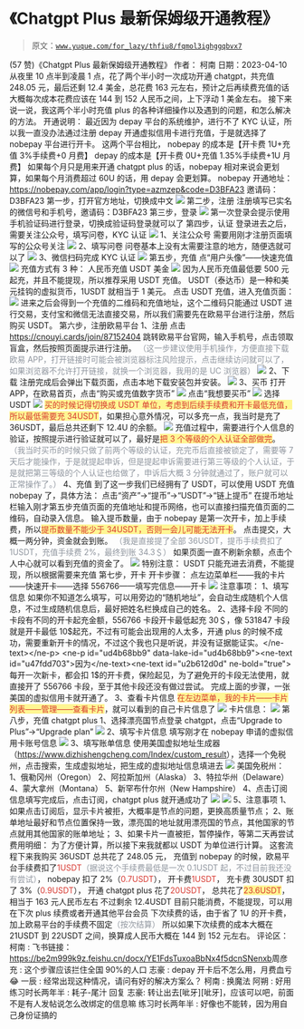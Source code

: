 # 《Chatgpt Plus 最新保姆级开通教程》

> 原文：[`www.yuque.com/for_lazy/thfiu8/fqmol3ighggqbvx7`](https://www.yuque.com/for_lazy/thfiu8/fqmol3ighggqbvx7)

<ne-h2 id="bc2801ee" data-lake-id="bc2801ee"><ne-heading-ext><ne-heading-anchor></ne-heading-anchor><ne-heading-fold></ne-heading-fold></ne-heading-ext><ne-heading-content><ne-text id="u3be895df">(57 赞)《Chatgpt Plus 最新保姆级开通教程》</ne-text></ne-heading-content></ne-h2> <ne-p id="ub9aab490" data-lake-id="ub9aab490"><ne-text id="ucedfe1a7">作者： 柯南</ne-text></ne-p> <ne-p id="u4ff4682d" data-lake-id="u4ff4682d"><ne-text id="udef1e23a">日期：2023-04-10</ne-text></ne-p> <ne-p id="u187dd635" data-lake-id="u187dd635"><ne-text id="uefac989d">从夜里 10 点半到凌晨 1 点，花了两个半小时一次成功开通 chatgpt，共充值 248.05 元，最后还剩 12.4 美金，</ne-text><ne-text id="u5a7f0dc2" ne-bold="true">总花费 163 元左右</ne-text><ne-text id="u705828be">，预计之后再续费充值的话大概每次成本花费应该在 144 到 152 人民币之间，上下浮动 1 美金左右。</ne-text></ne-p> <ne-p id="u0c089071" data-lake-id="u0c089071"><ne-text id="u9fa68bed">接下来说一说，我这两个半小时充值 plus 的各种详细操作以及遇到的问题，和怎么解决的方法。</ne-text></ne-p> <ne-h1 id="cbd7476a" data-lake-id="cbd7476a"><ne-heading-ext><ne-heading-anchor></ne-heading-anchor><ne-heading-fold></ne-heading-fold></ne-heading-ext><ne-heading-content><ne-text id="uac90c0a7">开通说明：</ne-text></ne-heading-content></ne-h1> <ne-p id="uc42e9df2" data-lake-id="uc42e9df2"><ne-text id="uf4c95744">最近因为 depay 平台的系统维护，进行不了 KYC 认证，所以我一直没办法通过注册 depay 开通虚拟信用卡进行充值，于是就选择了 nobepay 平台进行开卡。</ne-text></ne-p> <ne-p id="u7d21536c" data-lake-id="u7d21536c"><ne-text id="ud75be6d2">这两个平台相比，</ne-text></ne-p> <ne-p id="u19b2dfb6" data-lake-id="u19b2dfb6"><ne-text id="u81412b17">nobepay 的成本是【开卡费 1U+充值 3%手续费+0 月费】</ne-text></ne-p> <ne-p id="u9a151405" data-lake-id="u9a151405"><ne-text id="ud24c62e8">depay 的成本是【开卡费 0U+充值 1.35%手续费+1U 月费】</ne-text></ne-p> <ne-p id="u0751003e" data-lake-id="u0751003e"><ne-text id="u5c185688">如果每个月只是用来开通 chatgpt plus 的话，nobepay 相对来说会更划算，如果每个月消费超过 60U 的话，用 depay 会更划算。</ne-text></ne-p> <ne-p id="ucf7c916b" data-lake-id="ucf7c916b"><ne-text id="ub18dd452">nobepay 开通地址：</ne-text>[<ne-text id="uca628ad8" ne-underline="true">https://nobepay.com/app/login?type=azmzep&code=D3BFA23</ne-text>](https://nobepay.com/app/login?type=azmzep&code=29D67D)</ne-p> <ne-p id="u9e46a572" data-lake-id="u9e46a572"><ne-text id="ub5b89a1e">邀请码：D3BFA23</ne-text></ne-p> <ne-h1 id="0b6edd57" data-lake-id="0b6edd57"><ne-heading-ext><ne-heading-anchor></ne-heading-anchor><ne-heading-fold></ne-heading-fold></ne-heading-ext><ne-heading-content><ne-text id="u6f952cde">第一步，打开官方地址，切换成中文</ne-text></ne-heading-content></ne-h1> <ne-p id="u6d70984c" data-lake-id="u6d70984c"><ne-card data-card-name="image" data-card-type="inline" id="pIudG" data-event-boundary="card">![](img/0b6f392d08c9fa95717c89a627dc1447.png)</ne-card></ne-p> <ne-h1 id="3ce5f94f" data-lake-id="3ce5f94f"><ne-heading-ext><ne-heading-anchor></ne-heading-anchor><ne-heading-fold></ne-heading-fold></ne-heading-ext><ne-heading-content><ne-text id="ud548b126">第二步，注册</ne-text></ne-heading-content></ne-h1> <ne-p id="u396979f7" data-lake-id="u396979f7"><ne-text id="ub54c820e">注册填写已实名的微信号和手机号，邀请码：D3BFA23</ne-text></ne-p> <ne-h1 id="783de5cd" data-lake-id="783de5cd"><ne-heading-ext><ne-heading-anchor></ne-heading-anchor><ne-heading-fold></ne-heading-fold></ne-heading-ext><ne-heading-content><ne-text id="u0ba3eeee">第三步，登录</ne-text></ne-heading-content></ne-h1> <ne-p id="uaf6c4fd6" data-lake-id="uaf6c4fd6"><ne-card data-card-name="image" data-card-type="inline" id="uWdJH" data-event-boundary="card">![](img/67a879533234733b1eb179704500de57.png)</ne-card></ne-p> <ne-p id="u0f5770d6" data-lake-id="u0f5770d6"><ne-text id="u06f00125">第一次登录会提示使用手机验证码进行登录，切换成验证码登录就可以了</ne-text></ne-p> <ne-h1 id="c37556bc" data-lake-id="c37556bc"><ne-heading-ext><ne-heading-anchor></ne-heading-anchor><ne-heading-fold></ne-heading-fold></ne-heading-ext><ne-heading-content><ne-text id="u061719c8">第四步，认证</ne-text></ne-heading-content></ne-h1> <ne-p id="u64220402" data-lake-id="u64220402"><ne-text id="uc9023d86">登录进去之后，需要关注公众号，填写问卷，KYC 认证</ne-text></ne-p> <ne-p id="u2322c4ad" data-lake-id="u2322c4ad"><ne-card data-card-name="image" data-card-type="inline" id="j3etp" data-event-boundary="card">![](img/f493c67d969810a68b7a086d4d398a91.png)</ne-card></ne-p> <ne-h2 id="48156e30" data-lake-id="48156e30"><ne-heading-ext><ne-heading-anchor></ne-heading-anchor><ne-heading-fold></ne-heading-fold></ne-heading-ext><ne-heading-content><ne-text id="ud98924f3">1、关注公众号</ne-text></ne-heading-content></ne-h2> <ne-p id="u43721162" data-lake-id="u43721162"><ne-text id="u651782d5">需要用刚才注册页面填写的公众号关注</ne-text></ne-p> <ne-p id="u8e696115" data-lake-id="u8e696115"><ne-card data-card-name="image" data-card-type="inline" id="sfcjo" data-event-boundary="card">![](img/31de2982d5e3ccffc567443309ae786a.png)</ne-card></ne-p> <ne-h2 id="7a54dfb8" data-lake-id="7a54dfb8"><ne-heading-ext><ne-heading-anchor></ne-heading-anchor><ne-heading-fold></ne-heading-fold></ne-heading-ext><ne-heading-content><ne-text id="u51d7fa70">2、填写问卷</ne-text></ne-heading-content></ne-h2> <ne-p id="u41cdfc9e" data-lake-id="u41cdfc9e"><ne-text id="uef92973d">问卷基本上没有太需要注意的地方，随便选就可以了</ne-text></ne-p> <ne-p id="u86b89004" data-lake-id="u86b89004"><ne-card data-card-name="image" data-card-type="inline" id="jbM9q" data-event-boundary="card">![](img/f85b383b2d6f8a2c51af4b7c24c86d4f.png)</ne-card></ne-p> <ne-h2 id="4db2ba9d" data-lake-id="4db2ba9d"><ne-heading-ext><ne-heading-anchor></ne-heading-anchor><ne-heading-fold></ne-heading-fold></ne-heading-ext><ne-heading-content><ne-text id="u39fb760a">3、微信扫码完成 KYC 认证</ne-text></ne-heading-content></ne-h2> <ne-p id="uc8c85e8e" data-lake-id="uc8c85e8e"><ne-card data-card-name="image" data-card-type="inline" id="P8shy" data-event-boundary="card">![](img/2ac80acb4095d046f9f244f76b37b0d9.png)</ne-card></ne-p> <ne-h1 id="6a365bfa" data-lake-id="6a365bfa"><ne-heading-ext><ne-heading-anchor></ne-heading-anchor><ne-heading-fold></ne-heading-fold></ne-heading-ext><ne-heading-content><ne-text id="ubfdfca0d">第五步，充值</ne-text></ne-heading-content></ne-h1> <ne-p id="ua033cd65" data-lake-id="ua033cd65"><ne-text id="u281df149">点“用户头像”——快速充值</ne-text></ne-p> <ne-p id="ua1232e46" data-lake-id="ua1232e46"><ne-card data-card-name="image" data-card-type="inline" id="FYxyq" data-event-boundary="card">![](img/47104a77596d4d0ffa693f668920bfe1.png)</ne-card></ne-p> <ne-p id="u0143c028" data-lake-id="u0143c028"><ne-text id="u95e3bd98" ne-bold="true">充值方式有 3 种：</ne-text></ne-p> <ne-p id="u07f589f8" data-lake-id="u07f589f8"><ne-text id="u390bda45">人民币充值</ne-text></ne-p> <ne-p id="ud520d741" data-lake-id="ud520d741"><ne-text id="u3303ac4c">USDT</ne-text></ne-p> <ne-p id="u4cd41ecd" data-lake-id="u4cd41ecd"><ne-text id="ue378c98f">美金</ne-text></ne-p> <ne-p id="u79f1194d" data-lake-id="u79f1194d"><ne-card data-card-name="image" data-card-type="inline" id="lmjVS" data-event-boundary="card">![](img/15360bd20e1d5655c6b55a64b7e552c7.png)</ne-card></ne-p> <ne-p id="ud9dcf63f" data-lake-id="ud9dcf63f"><ne-text id="u31e18702">因为人民币充值最低要 500 元起充，并且不能提现，所以推荐采用 USDT 充值。</ne-text></ne-p> <ne-p id="u2d94b565" data-lake-id="u2d94b565"><ne-text id="u7c796019">USDT（泰达币）是一种和美元挂钩的虚拟货币，1USDT 就相当于 1 美元。</ne-text></ne-p> <ne-p id="uad84adb8" data-lake-id="uad84adb8"><ne-text id="uf930f220" ne-bold="true">点击 USDT 充值，进入充值页面：</ne-text></ne-p> <ne-p id="uffda0ad2" data-lake-id="uffda0ad2"><ne-card data-card-name="image" data-card-type="inline" id="clGcV" data-event-boundary="card">![](img/3df4c46e2afc1a0155c790faac54b8af.png)</ne-card></ne-p> <ne-p id="u95975862" data-lake-id="u95975862"><ne-text id="u6216210d">进来之后会得到一个充值的二维码和充值地址，这个二维码只能通过 USDT 进行交易，支付宝和微信无法直接交易，所以我们需要先在欧易平台进行注册，然后购买 USDT。</ne-text></ne-p> <ne-h1 id="ea2fc949" data-lake-id="ea2fc949"><ne-heading-ext><ne-heading-anchor></ne-heading-anchor><ne-heading-fold></ne-heading-fold></ne-heading-ext><ne-heading-content><ne-text id="u5da9f984">第六步，注册欧易平台</ne-text></ne-heading-content></ne-h1> <ne-h2 id="9039450f" data-lake-id="9039450f"><ne-heading-ext><ne-heading-anchor></ne-heading-anchor><ne-heading-fold></ne-heading-fold></ne-heading-ext> <ne-heading-content></ne-heading-content></ne-h2> <ne-h2 id="922abb5a" data-lake-id="922abb5a"><ne-heading-ext><ne-heading-anchor></ne-heading-anchor><ne-heading-fold></ne-heading-fold></ne-heading-ext><ne-heading-content><ne-text id="u1847fd07">1、注册</ne-text></ne-heading-content></ne-h2> <ne-p id="ua5477103" data-lake-id="ua5477103"><ne-text id="u785c5cd4">点击</ne-text> [<ne-text id="u7ae9a756">https://cnouyi.cards/join/87152404</ne-text>](https://cnouyi.cards/join/87152404) <ne-text id="uc9277bdb">跳转欧易平台官网，输入手机号，点击领取盲盒，然后按照页面提示进行注册。</ne-text></ne-p> <ne-p id="u7ff5b25a" data-lake-id="u7ff5b25a"><ne-text id="uf132cb31" style="color: rgb(143, 149, 158);">（这一步建议使用手机操作，方便直接下载欧易 APP，打开链接时可能会被浏览器标注风险提示，点击继续访问就可以了，如果浏览器不允许打开链接，就换一个浏览器，我用的是 UC 浏览器）</ne-text></ne-p> <ne-p id="u0bd0ae3f" data-lake-id="u0bd0ae3f"><ne-card data-card-name="image" data-card-type="inline" id="GDaHL" data-event-boundary="card">![](img/f54efbd24349c0f785ce369bae76efef.png)</ne-card></ne-p> <ne-h2 id="f9895723" data-lake-id="f9895723"><ne-heading-ext><ne-heading-anchor></ne-heading-anchor><ne-heading-fold></ne-heading-fold></ne-heading-ext><ne-heading-content><ne-text id="uba9afe81">2、下载</ne-text></ne-heading-content></ne-h2> <ne-p id="u49673658" data-lake-id="u49673658"><ne-text id="u6bcc32c8">注册完成后会弹出下载页面，点击本地下载安装包并安装。</ne-text></ne-p> <ne-p id="u22fc8458" data-lake-id="u22fc8458"><ne-card data-card-name="image" data-card-type="inline" id="yE2MK" data-event-boundary="card">![](img/b55ddbe233c49df4b4de2a8288f2cb68.png)</ne-card></ne-p> <ne-h2 id="2806236e" data-lake-id="2806236e"><ne-heading-ext><ne-heading-anchor></ne-heading-anchor><ne-heading-fold></ne-heading-fold></ne-heading-ext><ne-heading-content><ne-text id="u81da2c24">3、买币</ne-text></ne-heading-content></ne-h2> <ne-p id="uba1f92bc" data-lake-id="uba1f92bc"><ne-text id="u76f6d670" ne-bold="true">打开 APP，在欧易首页，点击“购买或充值数字货币”</ne-text></ne-p> <ne-p id="u1bc503ce" data-lake-id="u1bc503ce"><ne-card data-card-name="image" data-card-type="inline" id="ey0tE" data-event-boundary="card">![](img/7ac24bf436d4195c66ce66ee66da67a5.png)</ne-card></ne-p> <ne-p id="u737e8143" data-lake-id="u737e8143"><ne-text id="ua8b79fa9" ne-bold="true">点击“我想要买币”</ne-text></ne-p> <ne-p id="u98bef653" data-lake-id="u98bef653"><ne-card data-card-name="image" data-card-type="inline" id="ZUc3n" data-event-boundary="card">![](img/71339b5e6b3146a7ca9a7370c4e0952d.png)</ne-card></ne-p> <ne-p id="u2931e60d" data-lake-id="u2931e60d"><ne-text id="ub6fe41b7" ne-bold="true">选择 USDT</ne-text></ne-p> <ne-p id="u907cc84c" data-lake-id="u907cc84c"><ne-card data-card-name="image" data-card-type="inline" id="dS7kH" data-event-boundary="card">![](img/46022861a8d19a716a8346780b2e3e9f.png)</ne-card></ne-p> <ne-p id="ua638f175" data-lake-id="ua638f175"><ne-text id="uf0506f4d" style="background-color: rgba(255, 246, 122, 0.8); color: rgb(216, 57, 49);">买的时候记得切换成 USDT 单位，考虑到后续手续费和开卡最低充值，所以最低需要充 34USDT</ne-text><ne-text id="uecab0579">，如果担心意外情况，可以多充一点，我当时是充了 36USDT，最后总共还剩下 12.4U 的余额。</ne-text></ne-p> <ne-p id="uad866bef" data-lake-id="uad866bef"><ne-card data-card-name="image" data-card-type="inline" id="ZLTPE" data-event-boundary="card">![](img/78a7dcc7feec2d15250e84db307cc259.png)</ne-card></ne-p> <ne-p id="u8b2104bf" data-lake-id="u8b2104bf"><ne-text id="u17d7b761">充值过程中，需要进行个人信息的验证，按照提示进行验证就可以了，最好是</ne-text><ne-text id="uf0448573" style="background-color: rgba(255, 246, 122, 0.8); color: rgb(216, 57, 49);">把 3 个等级的个人认证全部做完</ne-text><ne-text id="u749c4971">。</ne-text></ne-p> <ne-p id="u562ad5fe" data-lake-id="u562ad5fe"><ne-text id="u8f4e5954" style="color: rgb(143, 149, 158);">（我当时买币的时候只做了前两个等级的认证，充完币后直接被锁定了，需要等 7 天后才能操作，于是就提起申诉，但是提起申诉需要进行第三等级的个人认证，于是就把第三等级的个人认证也给做了，申诉后大概 3 分钟就通过了，账户就可以正常操作了。）</ne-text></ne-p> <ne-h2 id="7143551d" data-lake-id="7143551d"><ne-heading-ext><ne-heading-anchor></ne-heading-anchor><ne-heading-fold></ne-heading-fold></ne-heading-ext><ne-heading-content><ne-text id="u339ec677">4、充值</ne-text></ne-heading-content></ne-h2> <ne-p id="u0645b180" data-lake-id="u0645b180"><ne-text id="u7f737e39">到了这一步我们已经拥有了 USDT，可以使用 USDT 充值 nobepay 了，具体方法：</ne-text></ne-p> <ne-p id="u23a66661" data-lake-id="u23a66661"><ne-text id="ued91bdf3" ne-bold="true">点击“资产”→“提币”→“USDT”→“链上提币”</ne-text></ne-p> <ne-p id="uc7ae47ed" data-lake-id="uc7ae47ed"><ne-text id="ua4930d67">在提币地址栏输入刚才第五步充值页面的充值地址和提币网络，也可以直接扫描充值页面的二维码，自动录入信息。</ne-text></ne-p> <ne-p id="u67369adb" data-lake-id="u67369adb"><ne-text id="ucb86921e">输入提币数量，由于 nobepay 是第一次开卡，加上手续费，所以</ne-text><ne-text id="u33954301" style="background-color: rgba(255, 246, 122, 0.8); color: rgb(216, 57, 49);">提币数量不能少于 34USDT，否则一会儿可能无法开卡</ne-text><ne-text id="u49492a4b">。</ne-text></ne-p> <ne-p id="uf1ee50f6" data-lake-id="uf1ee50f6"><ne-text id="uf5d10d34">点击提交，大概一两分钟，资金就会到账。</ne-text></ne-p> <ne-p id="ud01be61e" data-lake-id="ud01be61e"><ne-text id="u39c2d505" style="color: rgb(143, 149, 158);">（我是直接提了全部 36USDT，提币手续费扣了 1USDT，充值手续费 2%，最终到账 34.3＄）</ne-text></ne-p> <ne-p id="uf464847a" data-lake-id="uf464847a"><ne-text id="u2ace82a5">如果页面一直不刷新余额，点击个人中心就可以看到充值的资金了。</ne-text></ne-p> <ne-p id="u1ec865eb" data-lake-id="u1ec865eb"><ne-card data-card-name="image" data-card-type="inline" id="LsLf6" data-event-boundary="card">![](img/3fceb466f87d2442e2b15a8fc2814618.png)</ne-card></ne-p> <ne-p id="u425fa3e9" data-lake-id="u425fa3e9"><ne-text id="ub9fcd9a4" ne-bold="true">特别注意：</ne-text></ne-p> <ne-p id="u6dc8ffb1" data-lake-id="u6dc8ffb1"><ne-text id="u79ff2445" ne-bold="true">USDT 只能充进去消费，不能提现，所以根据需要来充值</ne-text></ne-p> <ne-h1 id="05cd5b29" data-lake-id="05cd5b29"><ne-heading-ext><ne-heading-anchor></ne-heading-anchor><ne-heading-fold></ne-heading-fold></ne-heading-ext><ne-heading-content><ne-text id="u4bee8842">第七步，开卡</ne-text></ne-heading-content></ne-h1> <ne-h2 id="9039450f-1" data-lake-id="9039450f-1"><ne-heading-ext><ne-heading-anchor></ne-heading-anchor><ne-heading-fold></ne-heading-fold></ne-heading-ext> <ne-heading-content></ne-heading-content></ne-h2> <ne-h2 id="14c8bc37" data-lake-id="14c8bc37"><ne-heading-ext><ne-heading-anchor></ne-heading-anchor><ne-heading-fold></ne-heading-fold></ne-heading-ext><ne-heading-content><ne-text id="u76714d61">开卡步骤：</ne-text></ne-heading-content></ne-h2> <ne-p id="u919d784a" data-lake-id="u919d784a"><ne-text id="ude9306bd" ne-bold="true">点左边菜单栏——我的卡片——快速开卡——选择 556766——填写完信息——开卡</ne-text></ne-p> <ne-p id="ub2a3a60a" data-lake-id="ub2a3a60a"><ne-card data-card-name="image" data-card-type="inline" id="CKGrS" data-event-boundary="card">![](img/e66eeb2e8184c326dfbdb232daf8c969.png)</ne-card></ne-p> <ne-h2 id="0a128082" data-lake-id="0a128082"><ne-heading-ext><ne-heading-anchor></ne-heading-anchor><ne-heading-fold></ne-heading-fold></ne-heading-ext><ne-heading-content><ne-text id="ud643a4ce" ne-bold="true">注意事项：</ne-text></ne-heading-content></ne-h2> <ne-h3 id="4fe8b9dd" data-lake-id="4fe8b9dd"><ne-heading-ext><ne-heading-anchor></ne-heading-anchor><ne-heading-fold></ne-heading-fold></ne-heading-ext><ne-heading-content></ne-heading-content></ne-h3><ne-h3 id="bc9a41dd" data-lake-id="bc9a41dd"><ne-heading-ext><ne-heading-anchor></ne-heading-anchor><ne-heading-fold></ne-heading-fold></ne-heading-ext><ne-heading-content><ne-text id="u82168de5" ne-bold="true">1、填写信息</ne-text></ne-heading-content></ne-h3> <ne-p id="udda1acab" data-lake-id="udda1acab"><ne-text id="u62f18d65">如果你不知道怎么填写，可以用旁边的“随机地址”，会自动生成随机个人信息，不过生成随机信息后，最好把姓名栏换成自己的姓名。</ne-text></ne-p> <ne-h3 id="b45f97ac" data-lake-id="b45f97ac"><ne-heading-ext><ne-heading-anchor></ne-heading-anchor><ne-heading-fold></ne-heading-fold></ne-heading-ext><ne-heading-content><ne-text id="u023014f1">2、选择卡段</ne-text></ne-heading-content></ne-h3> <ne-p id="ue0ba6a59" data-lake-id="ue0ba6a59"><ne-text id="ud18c8f47">不同的卡段有不同的开卡起充金额，556766 卡段开卡最低起充 30＄，像 531847 卡段就是开卡最低 10$起充，不过有可能会出现用的人太多，开通 plus 的时候不成功，需要重新开卡的情况，不过这个我也只是听说，并没有证据能证实。</ne-text></ne-p> <ne-p id="ud4b68bb9" data-lake-id="ud4b68bb9"><ne-text id="u47fdd703">因为</ne-text><ne-text id="u2b612d0d" ne-bold="true">每开一次新卡，都会扣 1$的开卡费</ne-text><ne-text id="uae50cade">，保险起见，为了避免开的卡段无法使用，就直接开了 556766 卡段，至于其他卡段还没有做过尝试。</ne-text></ne-p> <ne-p id="ue805f776" data-lake-id="ue805f776"><ne-text id="u994c32d2" ne-bold="true">完成上面的步骤，一张美国的虚拟信用卡就开通了。</ne-text></ne-p> <ne-h3 id="0e31ac71" data-lake-id="0e31ac71"><ne-heading-ext><ne-heading-anchor></ne-heading-anchor><ne-heading-fold></ne-heading-fold></ne-heading-ext><ne-heading-content><ne-text id="uf2a55ead">3、查看卡片信息</ne-text></ne-heading-content></ne-h3> <ne-p id="u0cbd2e3e" data-lake-id="u0cbd2e3e"><ne-text id="u4bfd3ff3" style="background-color: rgba(255, 246, 122, 0.8); color: rgb(216, 57, 49);">在左边菜单，我的卡片——卡片列表——管理——查看卡片</ne-text><ne-text id="u18607daa">，就可以看到的自己卡片信息了</ne-text></ne-p> <ne-p id="u37b77258" data-lake-id="u37b77258"><ne-card data-card-name="image" data-card-type="inline" id="tSp2N" data-event-boundary="card">![](img/8f955a99527a231456cf3493d0cfb46b.png)</ne-card></ne-p> <ne-p id="u1b612710" data-lake-id="u1b612710"><ne-text id="u0fffd8c8">卡片信息：</ne-text></ne-p> <ne-p id="u4cb8216b" data-lake-id="u4cb8216b"><ne-card data-card-name="image" data-card-type="inline" id="DogkT" data-event-boundary="card">![](img/ca80281f0d5bf8ba27ad8810c53c21e6.png)</ne-card></ne-p> <ne-h1 id="e2bd3690" data-lake-id="e2bd3690"><ne-heading-ext><ne-heading-anchor></ne-heading-anchor><ne-heading-fold></ne-heading-fold></ne-heading-ext><ne-heading-content><ne-text id="uaba4f90f">第八步，充值 chatgpt plus</ne-text></ne-heading-content></ne-h1> <ne-h2 id="9039450f-2" data-lake-id="9039450f-2"><ne-heading-ext><ne-heading-anchor></ne-heading-anchor><ne-heading-fold></ne-heading-fold></ne-heading-ext> <ne-heading-content></ne-heading-content></ne-h2> <ne-h2 id="207f1ac7" data-lake-id="207f1ac7"><ne-heading-ext><ne-heading-anchor></ne-heading-anchor><ne-heading-fold></ne-heading-fold></ne-heading-ext><ne-heading-content><ne-text id="u68a3967b">1、选择漂亮国节点登录 chatgpt，点击“Upgrade to Plus”→“Upgrade plan”</ne-text></ne-heading-content></ne-h2> <ne-p id="u3f81a65e" data-lake-id="u3f81a65e"><ne-card data-card-name="image" data-card-type="inline" id="AYDAk" data-event-boundary="card">![](img/cdd60b286a77aeb12580bc65621c9d02.png)</ne-card></ne-p> <ne-h2 id="79a1f783" data-lake-id="79a1f783"><ne-heading-ext><ne-heading-anchor></ne-heading-anchor><ne-heading-fold></ne-heading-fold></ne-heading-ext><ne-heading-content><ne-text id="u487cb3f0">2、填写卡片信息</ne-text></ne-heading-content></ne-h2> <ne-p id="u0c134256" data-lake-id="u0c134256"><ne-text id="u51698bd5">填写刚才在 nobepay 申请的虚拟信用卡账号信息</ne-text></ne-p> <ne-p id="uc5067a82" data-lake-id="uc5067a82"><ne-card data-card-name="image" data-card-type="inline" id="aD7UO" data-event-boundary="card">![](img/da1ae3f45109c180b40d443509af9f02.png)</ne-card></ne-p> <ne-h2 id="cd1c35f6" data-lake-id="cd1c35f6"><ne-heading-ext><ne-heading-anchor></ne-heading-anchor><ne-heading-fold></ne-heading-fold></ne-heading-ext><ne-heading-content><ne-text id="u312ced26">3、填写账单信息</ne-text></ne-heading-content></ne-h2> <ne-p id="u1a67eb47" data-lake-id="u1a67eb47"><ne-text id="ud8d25e59">使用美国虚拟地址生成器（</ne-text>[<ne-text id="u320a43cc">https://www.dizhishengcheng.com/Index/custom_result</ne-text>](https://www.dizhishengcheng.com/Index/custom_result)<ne-text id="u3ddac6c2">），选择一个免税州，点击搜索，生成虚拟地址，把生成的虚拟地址信息填进去</ne-text></ne-p> <ne-p id="ufc5e0529" data-lake-id="ufc5e0529"><ne-card data-card-name="image" data-card-type="inline" id="nAOcO" data-event-boundary="card">![](img/a518ebbde37ac41e693e955178b48db5.png)</ne-card></ne-p> <ne-p id="uaef43cc8" data-lake-id="uaef43cc8"><ne-text id="ub9a76c3e" ne-bold="true">美国免税州：</ne-text></ne-p> <ne-p id="u427a6081" data-lake-id="u427a6081"><ne-text id="ubefbc09e">1、俄勒冈州（Oregon）</ne-text></ne-p> <ne-p id="u56b3bb37" data-lake-id="u56b3bb37"><ne-text id="ue24459f8">2、阿拉斯加州（Alaska）</ne-text></ne-p> <ne-p id="ubee30995" data-lake-id="ubee30995"><ne-text id="u83737132">3、特拉华州（Delaware）</ne-text></ne-p> <ne-p id="ucdee549f" data-lake-id="ucdee549f"><ne-text id="uff4d8566">4、蒙大拿州（Montana）</ne-text></ne-p> <ne-p id="uf4b35ee5" data-lake-id="uf4b35ee5"><ne-text id="udee59e20">5、新罕布什尔州（New Hampshire）</ne-text></ne-p> <ne-h2 id="e5c06696" data-lake-id="e5c06696"><ne-heading-ext><ne-heading-anchor></ne-heading-anchor><ne-heading-fold></ne-heading-fold></ne-heading-ext><ne-heading-content><ne-text id="uad6d1ee5">4、点击订阅</ne-text></ne-heading-content></ne-h2> <ne-p id="u6f54de52" data-lake-id="u6f54de52"><ne-text id="u78ca611d">信息填写完成后，点击订阅，chatgpt plus 就开通成功了</ne-text></ne-p> <ne-p id="u9906a2d2" data-lake-id="u9906a2d2"><ne-card data-card-name="image" data-card-type="inline" id="fien3" data-event-boundary="card">![](img/a37a644b726b2e46e09f98c76a5d420f.png)</ne-card></ne-p> <ne-p id="ub95eefd2" data-lake-id="ub95eefd2"><ne-card data-card-name="image" data-card-type="inline" id="fKTTS" data-event-boundary="card">![](img/2a6675b0753c9ec5689d420aad864b3b.png)</ne-card></ne-p> <ne-h2 id="bb5cb54d" data-lake-id="bb5cb54d"><ne-heading-ext><ne-heading-anchor></ne-heading-anchor><ne-heading-fold></ne-heading-fold></ne-heading-ext><ne-heading-content><ne-text id="ud60214b0">5、注意事项</ne-text></ne-heading-content></ne-h2> <ne-p id="u65be45ad" data-lake-id="u65be45ad"><ne-text id="uf0de1ec6">1、如果点击订阅后，显示卡片被拒，大概率是节点的问题，更换高质量节点；</ne-text></ne-p> <ne-p id="u9f61c593" data-lake-id="u9f61c593"><ne-text id="u336f8cd1">2、账单地址最好和节点位置保持一致，漂亮国的地址就用漂亮国的节点，其他国家的节点就用其他国家的账单地址；</ne-text></ne-p> <ne-p id="u32ec4714" data-lake-id="u32ec4714"><ne-text id="u35ff7c87">3、如果卡片一直被拒，暂停操作，等第二天再尝试</ne-text></ne-p> <ne-h1 id="e4d39d97" data-lake-id="e4d39d97"><ne-heading-ext><ne-heading-anchor></ne-heading-anchor><ne-heading-fold></ne-heading-fold></ne-heading-ext><ne-heading-content><ne-text id="uac404bf7" ne-bold="true">费用明细：</ne-text></ne-heading-content></ne-h1> <ne-p id="u9b1232e6" data-lake-id="u9b1232e6"><ne-text id="ud2de1337">为了方便计算，所以接下来我就都以 USDT 为单位进行计算。</ne-text></ne-p> <ne-p id="u320ed26b" data-lake-id="u320ed26b"><ne-text id="ud2c3d9b5">这套流程下来我购买 36USDT 总共花了 248.05 元，</ne-text></ne-p> <ne-p id="ub1c36355" data-lake-id="ub1c36355"><ne-text id="u46031da7">充值到 nobepay 的时候，欧易平台手续费扣了</ne-text><ne-text id="u3d6144db" style="color: rgb(216, 57, 49);">1USDT</ne-text><ne-text id="uba59caaf" style="color: rgb(143, 149, 158);">（据说这个手续费最低是一次 0.1USDT 起，不过目前我还没有尝试）</ne-text><ne-text id="uf4b2b591">，</ne-text></ne-p> <ne-p id="ubb6a32c1" data-lake-id="ubb6a32c1"><ne-text id="u6ac7981b">nobepay 扣了 2%（</ne-text><ne-text id="ud80fef8f" style="color: rgb(216, 57, 49);">0.7USDT</ne-text><ne-text id="u496820f9">），</ne-text></ne-p> <ne-p id="u2d6f2daa" data-lake-id="u2d6f2daa"><ne-text id="u246b4b64">开卡费</ne-text><ne-text id="ude20c444" style="color: rgb(216, 57, 49);">1USDT</ne-text><ne-text id="u5bf8e5af">，</ne-text></ne-p> <ne-p id="u804b57e1" data-lake-id="u804b57e1"><ne-text id="u86208c04">充卡费 30USDT 扣了 3%（</ne-text><ne-text id="ua8ba2779" style="color: rgb(216, 57, 49);">0.9USDT</ne-text><ne-text id="u6a813409">），</ne-text></ne-p> <ne-p id="u2dfb9b60" data-lake-id="u2dfb9b60"><ne-text id="u4a51b538">开通 chatgpt plus 花了</ne-text><ne-text id="u37f1d5b5" style="color: rgb(216, 57, 49);">20USDT</ne-text><ne-text id="ub7e03320">，</ne-text></ne-p> <ne-p id="u395b3d9b" data-lake-id="u395b3d9b"><ne-text id="ufc10ef60">总共花了</ne-text><ne-text id="uc88ce2f2" style="background-color: rgba(255, 246, 122, 0.8); color: rgb(216, 57, 49);">23.6USDT</ne-text><ne-text id="ue6d9eb62">，</ne-text></ne-p> <ne-p id="u63302bac" data-lake-id="u63302bac"><ne-text id="u271ee732">相当于 163 元人民币左右</ne-text></ne-p> <ne-p id="ua6375c71" data-lake-id="ua6375c71"><ne-text id="u9cd2f097">不过剩余 12.4USDT 目前只能消费，不能提现，可以用在下次 plus 续费或者开通其他平台会员</ne-text></ne-p> <ne-p id="u4741bc2e" data-lake-id="u4741bc2e"><ne-text id="u41b1f65c">下次续费的话，由于省了 1U 的开卡费，加上欧易平台的手续费不固定</ne-text><ne-text id="u5c89bab8" style="color: rgb(143, 149, 158);">（按次结算）</ne-text></ne-p> <ne-p id="uced2215d" data-lake-id="uced2215d"><ne-text id="ue7ab2bdb">所以如果下次续费的成本大概在 21USDT 到 22USDT 之间，换算成人民币大概在 144 到 152 元左右。</ne-text></ne-p> <ne-hole id="uf9670aab" data-lake-id="uf9670aab"><ne-card data-card-name="hr" data-card-type="block" id="sy1xW" data-event-boundary="card"><ne-p id="u2e9ada92" data-lake-id="u2e9ada92"><ne-text id="u918a3871">评论区：</ne-text></ne-p> <ne-p id="u40d8599f" data-lake-id="u40d8599f"><ne-text id="u140207b2">柯南 : 飞书链接：</ne-text>[<ne-text id="u898d7ba5">https://be2m999k9z.feishu.cn/docx/YE1FdsTuxoaBbNx4f5dcnSNenxb</ne-text>](https://be2m999k9z.feishu.cn/docx/YE1FdsTuxoaBbNx4f5dcnSNenxb)<ne-text id="u6c50f2db">周彦充 : 这个步骤应该拦住全国 90%的人口</ne-text> <ne-text id="u65dc7195">志豪 : depay 开卡后不怎么用，月费血亏😂</ne-text> <ne-text id="ue7b0650b">一辰 : 经常出现这种情况，请问有好的解决方案么？</ne-text> <ne-text id="ua5fb879b">柯南 : 换魔法</ne-text> <ne-text id="u37dc67fd">阿朔 : 好用</ne-text> <ne-text id="ubd4fd372">练习时长两年半 : 耗子-尾汁 回复 志豪:</ne-text> <ne-text id="u30f7ed8e">转让出去[呲牙][呲牙]，应该可以吧，前面不是有人发帖说怎么改绑定的信息嘛</ne-text> <ne-text id="u7d3422a7">练习时长两年半 : 好像也不能转，因为用自己身份证搞的</ne-text></ne-p></ne-card></ne-hole>